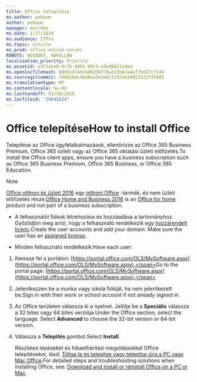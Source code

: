 ```yaml
---
title: Office telepítése
ms.author: pebaum
author: pebaum
manager: mnirkhe
ms.date: 1/17/2019
ms.audience: ITPro
ms.topic: article
ms.prod: office-online-server
ROBOTS: NOINDEX, NOFOLLOW
localization_priority: Priority
ms.assetid: a371aee9-9c76-4951-89c5-e9e48811eded
ms.openlocfilehash: 89dd1d74026dbd3bf78a315b87a4ef7bd17cf144
ms.sourcegitcommit: 7db628dc4bd6aa5e3edc1197a53402332273f885
ms.translationtype: MT
ms.contentlocale: hu-HU
ms.lasthandoff: 01/30/2019
ms.locfileid: "29645624"
---
```

# <a name="how-to-install-office"></a><span data-ttu-id="8a436-102">Office telepítése</span><span class="sxs-lookup"><span data-stu-id="8a436-102">How to install Office</span></span>


<span data-ttu-id="8a436-103">Telepítése az Office ügyfélalkalmazások, ellenőrizze az Office 365 Business Premium, Office 365 üzleti vagy az Office 365 oktatási üzleti előfizetés.</span><span class="sxs-lookup"><span data-stu-id="8a436-103">To install the Office client apps, ensure you have a business subscription such as Office 365 Business Premium, Office 365 Business, or Office 365 Education.</span></span>
  
> [!NOTE]
> <span data-ttu-id="8a436-104">[Office otthoni és üzleti 2016](https://products.office.com/home-and-business) egy [otthoni Office](https://support.office.com/article/28cbc8cf-1332-4f04-9123-9b660abb629e?wt.mc_id=Alchemy_ClientDIA) -termék, és nem üzleti előfizetés része.</span><span class="sxs-lookup"><span data-stu-id="8a436-104">[Office Home and Business 2016](https://products.office.com/home-and-business) is an [Office for home](https://support.office.com/article/28cbc8cf-1332-4f04-9123-9b660abb629e?wt.mc_id=Alchemy_ClientDIA) product and not part of a business subscription.</span></span> 
  
- <span data-ttu-id="8a436-p101">A felhasználói fiókok létrehozása és hozzáadása a tartományhoz. Győződjön meg arról, hogy a felhasználó rendelkezik egy [hozzárendelt licenc](https://support.office.com/article/997596b5-4173-4627-b915-36abac6786dc?wt.mc_id=Alchemy_ClientDIA).</span><span class="sxs-lookup"><span data-stu-id="8a436-p101">Create the user accounts and add your domain. Make sure the user has an [assigned license](https://support.office.com/article/997596b5-4173-4627-b915-36abac6786dc?wt.mc_id=Alchemy_ClientDIA).</span></span>
    
- <span data-ttu-id="8a436-107">Minden felhasználó rendelkezik:</span><span class="sxs-lookup"><span data-stu-id="8a436-107">Have each user:</span></span>
    
1. <span data-ttu-id="8a436-108">Keresse fel a portálon: [https://portal.office.com/OLS/MySoftware.aspx](https://portal.office.com/OLS/MySoftware.aspx).</span><span class="sxs-lookup"><span data-stu-id="8a436-108">Go to the portal page: [https://portal.office.com/OLS/MySoftware.aspx](https://portal.office.com/OLS/MySoftware.aspx).</span></span>
    
2. <span data-ttu-id="8a436-109">Jelentkezzen be a munka vagy iskola fiókját, ha nem jelentkezett be.</span><span class="sxs-lookup"><span data-stu-id="8a436-109">Sign in with their work or school account if not already signed in.</span></span>
    
3. <span data-ttu-id="8a436-p102">Az Office területen válassza ki a nyelvet. Jelölje be a **Speciális** válassza a 32 bites vagy 64 bites verziója.</span><span class="sxs-lookup"><span data-stu-id="8a436-p102">Under the Office section, select the language. Select **Advanced** to choose the 32-bit version or 64-bit version.</span></span> 
    
4. <span data-ttu-id="8a436-112">Válassza a **Telepítés** gombot.</span><span class="sxs-lookup"><span data-stu-id="8a436-112">Select **Install**.</span></span>
    
    <span data-ttu-id="8a436-113">Részletes lépéseket és hibaelhárítási megoldásokkal Office telepítésekor, lásd: [Töltse le és telepítse vagy telepítse újra a PC vagy Mac Office](https://support.office.com/article/4414eaaf-0478-48be-9c42-23adc4716658?wt.mc_id=Alchemy_ClientDIA).</span><span class="sxs-lookup"><span data-stu-id="8a436-113">For detailed steps and troubleshooting solutions when installing Office, see: [Download and install or reinstall Office on a PC or Mac](https://support.office.com/article/4414eaaf-0478-48be-9c42-23adc4716658?wt.mc_id=Alchemy_ClientDIA).</span></span>
    

